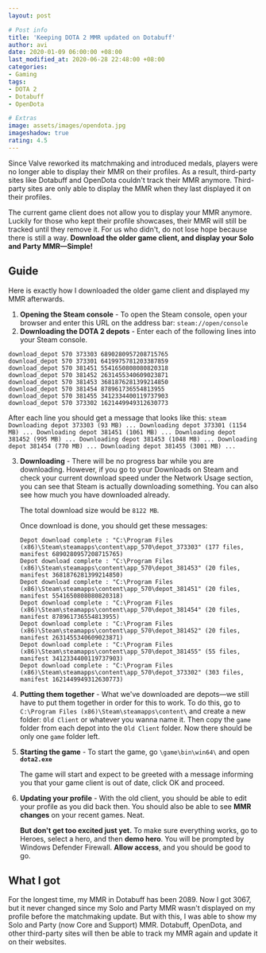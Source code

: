 ```yaml
---
layout: post

# Post info
title: 'Keeping DOTA 2 MMR updated on Dotabuff'
author: avi
date: 2020-01-09 06:00:00 +08:00
last_modified_at: 2020-06-28 22:48:00 +08:00
categories:
- Gaming
tags:
- DOTA 2
- Dotabuff
- OpenDota

# Extras
image: assets/images/opendota.jpg
imageshadow: true
rating: 4.5
---
```


Since Valve reworked its matchmaking and introduced medals, players were no longer able to display their MMR on their profiles. As a result, third-party sites like Dotabuff and OpenDota couldn't track their MMR anymore. Third-party sites are only able to display the MMR when they last displayed it on their profiles.

The current game client does not allow you to display your MMR anymore. Luckily for those who kept their profile showcases, their MMR will still be tracked until they remove it. For us who didn't, do not lose hope because there is still a way. **Download the older game client, and display your Solo and Party MMR—Simple!**

## Guide

Here is exactly how I downloaded the older game client and displayed my MMR afterwards.
1. **Opening the Steam console** - To open the Steam console, open your browser and enter this URL on the address bar: `steam://open/console`
2. **Downloading the DOTA 2 depots** - Enter each of the following lines into your Steam console.
```steam
download_depot 570 373303 6890280957208715765
download_depot 570 373301 6419975781203387859
download_depot 570 381451 5541650808080820318
download_depot 570 381452 2631455340609023871
download_depot 570 381453 3681876281399214850
download_depot 570 381454 878961736554813955
download_depot 570 381455 3412334400119737903
download_depot 570 373302 1621449949312630773
```
After each line you should get a message that looks like this:
    ```steam
    Downloading depot 373303 (93 MB) ...
    Downloading depot 373301 (1154 MB) ...
    Downloading depot 381451 (1061 MB) ...
    Downloading depot 381452 (995 MB) ...
    Downloading depot 381453 (1048 MB) ...
    Downloading depot 381454 (770 MB) ...
    Downloading depot 381455 (3001 MB) ...
    ```

3. **Downloading** - There will be no progress bar while you are downloading. However, if you go to your Downloads on Steam and check your current download speed under the Network Usage section, you can see that Steam is actually downloading something. You can also see how much you have downloaded already.

    The total download size would be `8122 MB`.

    Once download is done, you should get these messages:

    ```steam
    Depot download complete : "C:\Program Files (x86)\Steam\steamapps\content\app_570\depot_373303" (177 files, manifest 6890280957208715765)
    Depot download complete : "C:\Program Files (x86)\Steam\steamapps\content\app_570\depot_381453" (20 files, manifest 3681876281399214850)
    Depot download complete : "C:\Program Files (x86)\Steam\steamapps\content\app_570\depot_381451" (20 files, manifest 5541650808080820318)
    Depot download complete : "C:\Program Files (x86)\Steam\steamapps\content\app_570\depot_381454" (20 files, manifest 878961736554813955)
    Depot download complete : "C:\Program Files (x86)\Steam\steamapps\content\app_570\depot_381452" (20 files, manifest 2631455340609023871)
    Depot download complete : "C:\Program Files (x86)\Steam\steamapps\content\app_570\depot_381455" (55 files, manifest 3412334400119737903)
    Depot download complete : "C:\Program Files (x86)\Steam\steamapps\content\app_570\depot_373302" (303 files, manifest 1621449949312630773)
    ```


4. **Putting them together** - What we've downloaded are depots—we still have to put them together in order for this to work. To do this, go to `C:\Program Files (x86)\Steam\steamapps\content\` and create a new folder: `Old Client` or whatever you wanna name it. Then copy the `game` folder from each depot into the `Old Client` folder. Now there should be only one `game` folder left.

5. **Starting the game** - To start the game, go `\game\bin\win64\` and open **`dota2.exe`**

    The game will start and expect to be greeted with a message informing you that your game client is out of date, click OK and proceed.

6. **Updating your profile** - With the old client, you should be able to edit your profile as you did back then. You should also be able to see **MMR changes** on your recent games. Neat.

    **But don't get too excited just yet.** To make sure everything works, go to Heroes, select a hero, and then **demo hero**. You will be prompted by Windows Defender Firewall. **Allow access**, and you should be good to go.


## What I got

For the longest time, my MMR in Dotabuff has been 2089. Now I got 3067, but it never changed since my Solo and Party MMR wasn't displayed on my profile before the matchmaking update. But with this, I was able to show my Solo and Party (now Core and Support) MMR. Dotabuff, OpenDota, and other third-party sites will then be able to track my MMR again and update it on their websites.
